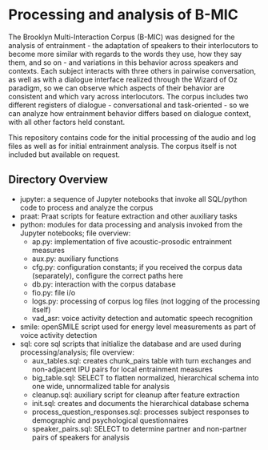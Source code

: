 # Processing and analysis of B-MIC

The Brooklyn Multi-Interaction Corpus (B-MIC) was designed for the analysis of entrainment - the adaptation of speakers to their interlocutors to become more similar with regards to the words they use, how they say them, and so on - and variations in this behavior across speakers and contexts. Each subject interacts with three others in pairwise conversation, as well as with a dialogue interface realized through the Wizard of Oz paradigm, so we can observe which aspects of their behavior are consistent and which vary across interlocutors. The corpus includes two different registers of dialogue - conversational and task-oriented - so we can analyze how entrainment behavior differs based on dialogue context, with all other factors held constant.

This repository contains code for the initial processing of the audio and log files as well as for initial entrainment analysis. The corpus itself is not included but available on request. 

## Directory Overview

<ul>
    <li>jupyter: a sequence of Jupyter notebooks that invoke all SQL/python code to process and analyze the corpus</li>
    <li>praat: Praat scripts for feature extraction and other auxiliary tasks</li>
    <li>python: modules for data processing and analysis invoked from the Jupyter notebooks; file overview:
        <ul>
            <li>ap.py: implementation of five acoustic-prosodic entrainment measures</li>
            <li>aux.py: auxiliary functions</li>
            <li>cfg.py: configuration constants; if you received the corpus data (separately), configure the correct paths here</li>
            <li>db.py: interaction with the corpus database</li>
            <li>fio.py: file i/o</li>
            <li>logs.py: processing of corpus log files (not logging of the processing itself)</li>
            <li>vad_asr: voice activity detection and automatic speech recognition</li>
        </ul>
    </li>
    <li>smile: openSMILE script used for energy level measurements as part of voice activity detection</li>
    <li>sql: core sql scripts that initialize the database and are used during processing/analysis; file overview:
        <ul>
            <li>aux_tables.sql: creates chunk_pairs table with turn exchanges and non-adjacent IPU pairs for local entrainment measures</li>
            <li>big_table.sql: SELECT to flatten normalized, hierarchical schema into one wide, unnormalized table for analysis</li>
            <li>cleanup.sql: auxiliary script for cleanup after feature extraction</li>
            <li>init.sql: creates and documents the hierarchical database schema</li>
            <li>process_question_responses.sql: processes subject responses to demographic and psychological questionnaires</li>
            <li>speaker_pairs.sql: SELECT to determine partner and non-partner pairs of speakers for analysis</li>
        </ul>
    </li>
</ul>
